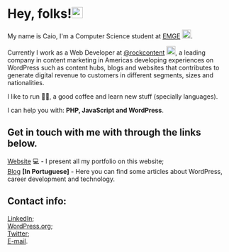 <h1>Hey, folks!<img src = "https://drive.google.com/uc?id=12sAVNlfxNCd5AePeGpzf80bebVD6DUf9" width = "25px" height = "25px"></h1>

<p>My name is Caio, I'm a Computer Science student at <a href = "https://www.emge.edu.br">EMGE</a> <img src = "https://camo.githubusercontent.com/db37c16a0f2aaf3ebe2aec5639e8a611ea67b75a19a4eb448f57a8109f3c5c80/687474703a2f2f656d67652e6564752e62722f77702d636f6e74656e742f75706c6f6164732f323031372f31312f66617669636f6e2e706e67" width = "20px" height = "20px" alt = "EMGE logo">.

Currently I work as a Web Developer at [@rockcontent](https://www.rockcontent.com) <img src = "https://drive.google.com/uc?id=1mCRueB_HsBb457ZPpX8VOJzD2TkMkdd8" width = "20px" height = "20px" alt = "Rock Content logo">, a leading company in content marketing in Americas developing experiences on WordPress such as content hubs, blogs and websites that contributes to generate digital revenue to customers in different segments, sizes and nationalities.

I like to run 🏃‍♂️, a good coffee and learn new stuff (specially languages).

I can help you with: <b>PHP, JavaScript and WordPress</b>.</p>

<h2>Get in touch with me with through the links below.</h2>

<p>
  <a href = "https://www.caiohferreira.com.br">Website</a> 💻  - I present all  my portfolio on this website;
  <br><a href = "https://www.caiohferreira.com.br/blog">Blog</a> <b>[In Portuguese]</b> - Here you can find some articles about WordPress, career development and technology.
</p>
<h2>Contact info:</h2><p>
  <a href = "https://www.linkedin.com/in/caio-henrique-azevedo-ferreira/">LinkedIn</a>;
    <br><a href = "https://profiles.wordpress.org/caiohferreira/">WordPress.org</a>;
    <br><a href = "https://twitter.com/caioh_ferreira">Twitter</a>;
  <br><a href = "mailto:caiohferreiradev@gmail.com">E-mail</a>.
</p>
